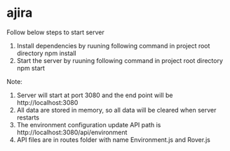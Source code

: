 # ajira

Follow below steps to start server
1. Install dependencies by ruuning following command in project root directory
npm install
2. Start the server by ruuning following command in project root directory
npm start

Note: 
1. Server will start at port 3080 and the end point will be http://localhost:3080
2. All data are stored in memory, so all data will be cleared when server restarts
4. The environment configuration update API path is http://localhost:3080/api/environment
5. API files are in routes folder with name Environment.js and Rover.js
